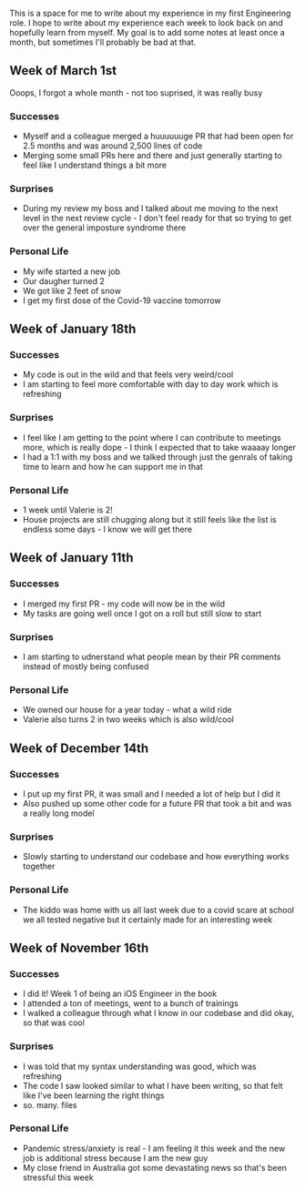 This is a space for me to write about my experience in my first Engineering role. I hope to write about my experience each week to look back on and hopefully learn from myself. My goal is to add some notes at least once a month, but sometimes I'll probably be bad at that.

## Week of March 1st
Ooops, I forgot a whole month - not too suprised, it was really busy

### Successes
* Myself and a colleague merged a huuuuuuge PR that had been open for 2.5 months and was around 2,500 lines of code
* Merging some small PRs here and there and just generally starting to feel like I understand things a bit more

### Surprises
* During my review my boss and I talked about me moving to the next level in the next review cycle - I don't feel ready for that so trying to get over the general imposture syndrome there

### Personal Life
* My wife started a new job
* Our daugher turned 2
* We got like 2 feet of snow
* I get my first dose of the Covid-19 vaccine tomorrow

## Week of January 18th
### Successes
* My code is out in the wild and that feels very weird/cool
* I am starting to feel more comfortable with day to day work which is refreshing

### Surprises
* I feel like I am getting to the point where I can contribute to meetings more, which is really dope - I think I expected that to take waaaay longer
* I had a 1:1 with my boss and we talked through just the genrals of taking time to learn and how he can support me in that

### Personal Life
* 1 week until Valerie is 2!
* House projects are still chugging along but it still feels like the list is endless some days - I know we will get there

## Week of January 11th
### Successes
* I merged my first PR - my code will now be in the wild
* My tasks are going well once I got on a roll but still slow to start

### Surprises
* I am starting to udnerstand what people mean by their PR comments instead of mostly being confused

### Personal Life
* We owned our house for a year today - what a wild ride
* Valerie also turns 2 in two weeks which is also wild/cool

## Week of December 14th
### Successes
* I put up my first PR, it was small and I needed a lot of help but I did it
* Also pushed up some other code for a future PR that took a bit and was a really long model

### Surprises
* Slowly starting to understand our codebase and how everything works together

### Personal Life
* The kiddo was home with us all last week due to a covid scare at school we all tested negative but it certainly made for an interesting week

## Week of November 16th
### Successes
* I did it! Week 1 of being an iOS Engineer in the book
* I attended a ton of meetings, went to a bunch of trainings
* I walked a colleague through what I know in our codebase and did okay, so that was cool

### Surprises
* I was told that my syntax understanding was good, which was refreshing
* The code I saw looked similar to what I have been writing, so that felt like I've been learning the right things
* so. many. files

### Personal Life
* Pandemic stress/anxiety is real - I am feeling it this week and the new job is additional stress because I am the new guy
* My close friend in Australia got some devastating news so that's been stressful this week
